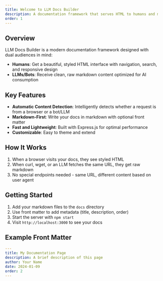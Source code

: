 ```yaml
---
title: Welcome to LLM Docs Builder
description: A documentation framework that serves HTML to humans and markdown to LLMs
order: 1
---
```


## Overview

LLM Docs Builder is a modern documentation framework designed with dual audiences in mind:

- **Humans**: Get a beautiful, styled HTML interface with navigation, search, and responsive design
- **LLMs/Bots**: Receive clean, raw markdown content optimized for AI consumption

## Key Features

- **Automatic Content Detection**: Intelligently detects whether a request is from a browser or a bot/LLM
- **Markdown-First**: Write your docs in markdown with optional front matter
- **Fast and Lightweight**: Built with Express.js for optimal performance
- **Customizable**: Easy to theme and extend

## How It Works

1. When a browser visits your docs, they see styled HTML
2. When curl, wget, or an LLM fetches the same URL, they get raw markdown
3. No special endpoints needed - same URL, different content based on user agent

## Getting Started

1. Add your markdown files to the `docs` directory
2. Use front matter to add metadata (title, description, order)
3. Start the server with `npm start`
4. Visit `http://localhost:3000` to see your docs

## Example Front Matter

```yaml
---
title: My Documentation Page
description: A brief description of this page
author: Your Name
date: 2024-01-09
order: 2
---
```
